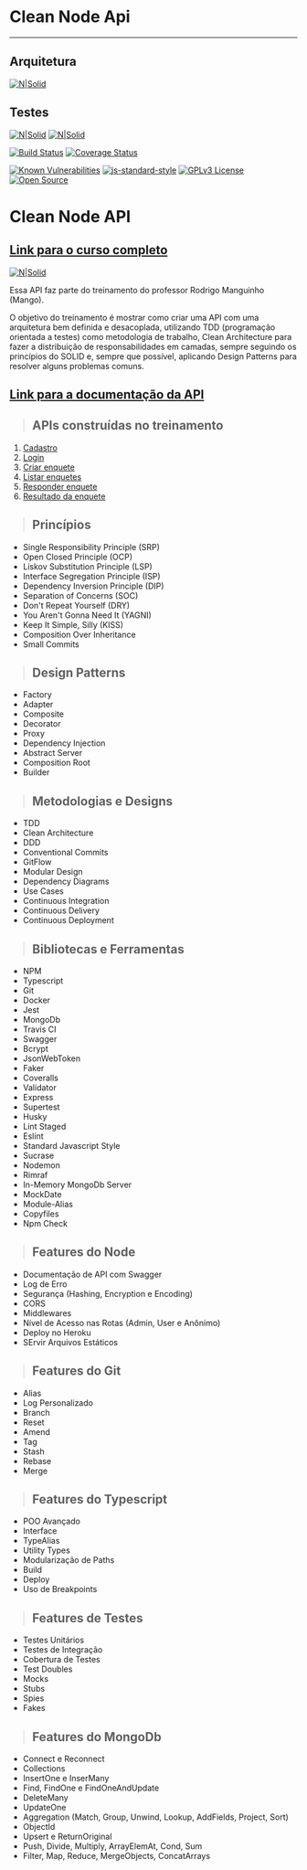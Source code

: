 # Clean Node Api
---

## Arquitetura
[![N|Solid](https://raw.githubusercontent.com/paulosoujava/clean-api-node/feat/login/images/archeture.png)](https://www.linkedin.com/in/paulo-oliveira-nodejs/)

## Testes
[![N|Solid](https://raw.githubusercontent.com/paulosoujava/clean-api-node/feat/login/images/tests.png)](https://www.linkedin.com/in/paulo-oliveira-nodejs/)
[![N|Solid](https://raw.githubusercontent.com/paulosoujava/clean-api-node/master/images/table.png)](https://www.linkedin.com/in/paulo-oliveira-nodejs/)

[![Build Status](https://travis-ci.com/paulosoujava/clean-api-node.svg?branch=master)](https://travis-ci.com/paulosoujava/clean-api-node)
[![Coverage Status](https://coveralls.io/repos/github/paulosoujava/clean-api-node/badge.svg?branch=master)](https://coveralls.io/github/paulosoujava/clean-api-node?branch=master)

[![Known Vulnerabilities](https://snyk.io/test/github/rmanguinho/clean-ts-api/badge.svg)](https://snyk.io/test/github/rmanguinho/clean-ts-api)
[![js-standard-style](https://img.shields.io/badge/code%20style-standard-brightgreen.svg)](http://standardjs.com)
[![GPLv3 License](https://img.shields.io/badge/License-GPL%20v3-yellow.svg)](https://opensource.org/licenses/)
[![Open Source](https://badges.frapsoft.com/os/v1/open-source.svg?v=103)](https://opensource.org/)

# **Clean Node API**
## [**Link para o curso completo**](https://www.udemy.com/course/tdd-com-mango/?referralCode=B53CE5CA2B9AFA5A6FA1)
[![N|Solid](https://www.udemy.com/staticx/udemy/images/v6/logo-coral.svg)](https://www.udemy.com/course/tdd-com-mango/?referralCode=B53CE5CA2B9AFA5A6FA1)


Essa API faz parte do treinamento do professor Rodrigo Manguinho (Mango).

O objetivo do treinamento é mostrar como criar uma API com uma arquitetura bem definida e desacoplada, utilizando TDD (programação orientada a testes) como metodologia de trabalho, Clean Architecture para fazer a distribuição de responsabilidades em camadas, sempre seguindo os princípios do SOLID e, sempre que possível, aplicando Design Patterns para resolver alguns problemas comuns.

## [**Link para a documentação da API**](http://fordevs.herokuapp.com/api-docs)

> ## APIs construídas no treinamento

1. [Cadastro](./requirements/signup.md)
2. [Login](./requirements/login.md)
3. [Criar enquete](./requirements/add-survey.md)
4. [Listar enquetes](./requirements/load-surveys.md)
5. [Responder enquete](./requirements/save-survey-result.md)
6. [Resultado da enquete](./requirements/load-survey-result.md)

> ## Princípios

* Single Responsibility Principle (SRP)
* Open Closed Principle (OCP)
* Liskov Substitution Principle (LSP)
* Interface Segregation Principle (ISP)
* Dependency Inversion Principle (DIP)
* Separation of Concerns (SOC)
* Don't Repeat Yourself (DRY)
* You Aren't Gonna Need It (YAGNI)
* Keep It Simple, Silly (KISS)
* Composition Over Inheritance
* Small Commits

> ## Design Patterns

* Factory
* Adapter
* Composite
* Decorator
* Proxy
* Dependency Injection
* Abstract Server
* Composition Root
* Builder

> ## Metodologias e Designs

* TDD
* Clean Architecture
* DDD
* Conventional Commits
* GitFlow
* Modular Design
* Dependency Diagrams
* Use Cases
* Continuous Integration
* Continuous Delivery
* Continuous Deployment

> ## Bibliotecas e Ferramentas

* NPM
* Typescript
* Git
* Docker
* Jest
* MongoDb
* Travis CI
* Swagger
* Bcrypt
* JsonWebToken
* Faker
* Coveralls
* Validator
* Express
* Supertest
* Husky
* Lint Staged
* Eslint
* Standard Javascript Style
* Sucrase
* Nodemon
* Rimraf
* In-Memory MongoDb Server
* MockDate
* Module-Alias
* Copyfiles
* Npm Check

> ## Features do Node

* Documentação de API com Swagger
* Log de Erro
* Segurança (Hashing, Encryption e Encoding)
* CORS
* Middlewares
* Nível de Acesso nas Rotas (Admin, User e Anônimo)
* Deploy no Heroku
* SErvir Arquivos Estáticos

> ## Features do Git

* Alias
* Log Personalizado
* Branch
* Reset
* Amend
* Tag
* Stash
* Rebase
* Merge

> ## Features do Typescript

* POO Avançado
* Interface
* TypeAlias
* Utility Types
* Modularização de Paths
* Build
* Deploy
* Uso de Breakpoints

> ## Features de Testes

* Testes Unitários
* Testes de Integração
* Cobertura de Testes
* Test Doubles
* Mocks
* Stubs
* Spies
* Fakes

> ## Features do MongoDb

* Connect e Reconnect
* Collections
* InsertOne e InserMany
* Find, FindOne e FindOneAndUpdate
* DeleteMany
* UpdateOne
* Aggregation (Match, Group, Unwind, Lookup, AddFields, Project, Sort)
* ObjectId
* Upsert e ReturnOriginal
* Push, Divide, Multiply, ArrayElemAt, Cond, Sum
* Filter, Map, Reduce, MergeObjects, ConcatArrays
